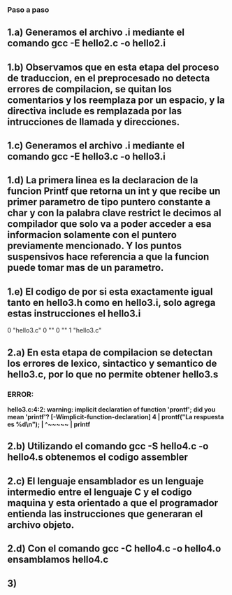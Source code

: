 ### Paso a paso
## 1.a) Generamos el archivo .i mediante el comando **gcc -E hello2.c -o hello2.i**
## 1.b) Observamos que en esta etapa del proceso de traduccion, en el preprocesado no detecta errores de compilacion, se quitan los comentarios y los reemplaza por un espacio, y la directiva include es remplazada por las intrucciones de llamada y direcciones.
## 1.c) Generamos el archivo .i mediante el comando gcc -E hello3.c -o hello3.i 
## 1.d) La primera linea es la declaracion de la funcion Printf que retorna un int y que recibe un primer parametro de tipo puntero constante a char y con la palabra clave restrict le decimos al compilador que solo va a poder acceder a esa informacion solamente con el puntero previamente mencionado. Y los puntos suspensivos hace referencia a que la funcion puede tomar mas de un parametro.
## 1.e) El codigo de por si esta exactamente igual tanto en hello3.h como en hello3.i, solo agrega estas instrucciones el hello3.i
 0 "hello3.c"
 0 "<built-in>"
 0 "<command-line>"
 1 "hello3.c"
## 2.a) En esta etapa de compilacion se detectan los errores de lexico, sintactico y semantico de hello3.c, por lo que no permite obtener hello3.s 
### ERROR:
**hello3.c:4:2: warning: implicit declaration of function 'prontf'; did you mean 'printf'? [-Wimplicit-function-declaration]
    4 |  prontf("La respuesta es %d\n");
      |  ^~~~~~
      |  printf**
## 2.b) Utilizando el comando gcc -S hello4.c -o hello4.s obtenemos el codigo assembler
## 2.c) El lenguaje ensamblador es un lenguaje intermedio entre el lenguaje C y el codigo maquina y esta orientado a que el programador entienda las instrucciones que generaran el archivo objeto.
## 2.d) Con el comando gcc -C hello4.c -o hello4.o ensamblamos hello4.c
## 3) 
